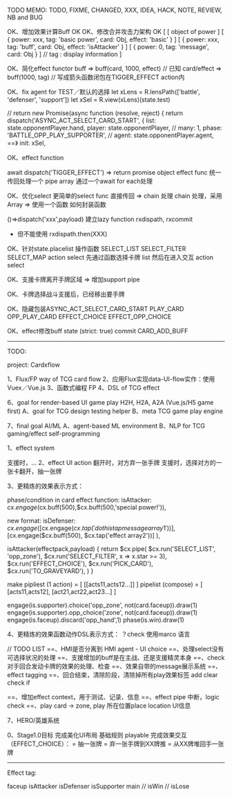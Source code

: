 
TODO MEMO:
TODO, FIXME, CHANGED, XXX, IDEA, HACK, NOTE, REVIEW, NB and BUG


OK、增加效果计算Buff OK
OK、修改合并攻击力架构 OK
[
  [ object of power ]
  [ { power: xxx, tag: 'basic power', card: Obj, effect: 'basic' } ]
  [ { power: xxx, tag: 'buff', card: Obj, effect: 'isAttacker' } ]
  [ { power: 0, tag: 'message', card: Obj  } ]
  // tag : display information
]

OK、简化effect functor buff
=> buff(card, 1000, effect)
// 已知 card/effect
=> buff(1000, tag)
// 写成箭头函数闭包在TIGGER_EFFECT action内


OK、fix agent for TEST／默认的选择
let xLens = R.lensPath(['battle', 'defenser', 'support'])
let xSel = R.view(xLens)(state.test)

// return new Promise(async function (resolve, reject) {
  return dispatch('ASYNC_ACT_SELECT_CARD_START', {
    list: state.opponentPlayer.hand,
    player: state.opponentPlayer,
    // many: 1,
    phase: 'BATTLE_OPP_PLAY_SUPPORTER',
    // agent: state.opponentPlayer.agent,
    ==》 init: xSel,

OK、effect function

await dispatch('TIGGER_EFFECT') => return promise object
effect func 统一传回处理一个 pipe array
通过一个await for each处理

OK、优化select
更简单的select func 直接传回 => chain 处理
chain 处理，采用 Array => 使用一个函数
如何封装函数

()=>dispatch('xxx',payload)
建立lazy function
rxdispath, rxcommit
* 但不能使用 rxdispath.then(XXX)


OK、针对state.placelist 操作函数
SELECT_LIST
SELECT_FILTER
SELECT_MAP
action select
先通过函数选择卡牌 list
然后在进入交互 action select

OK、支援卡牌离开手牌区域
=> 增加support pipe


OK、卡牌选择战斗支援后，已经移出要手牌

OK、隐藏包装ASYNC_ACT_SELECT_CARD_START
PLAY_CARD
OPP_PLAY_CARD
EFFECT_CHOICE
EFFECT_OPP_CHOICE

OK、effect修改buff state (strict: true)
commit CARD_ADD_BUFF





-------------------------------------------------------
TODO:

project: Cardxflow

1、Flux/FP way of TCG card flow
2、应用Flux实现data-UI-flow实作：使用Vuex／Vue.js
3、函数式编程 FP
4、DSL of TCG effect


6、goal for render-based UI game play H2H, H2A, A2A (Vue.js/H5 game first)
A、goal for TCG design testing helper
B、meta TCG game play engine

7、final goal AI/ML
A、agent-based ML environment
B、NLP for TCG gaming/effect self-programming



1、effect system

支援时，...
2、effect UI action
翻开时，对方弃一张手牌
支援时，选择对方的一张卡翻开，抽一张牌

3、更精炼的效果表示方式：

phase/condition in card effect function:
isAttacker: $cx.engage($cx.buff(500),$cx.buff(500,'special power!')),

new format:
isDefenser: $cx.engage(
  [$cx.engage($cx.tap('do this tap message array1'))],
  [$cx.engage($cx.buff(500), $cx.tap('effect array2'))]
),

isAttacker(effectpack,payload) {
  return $cx.pipe(
    $cx.run('SELECT_LIST', 'opp_zone'),
    $cx.run('SELECT_FILTER', x => x.star >= 3),
    $cx.run('EFFECT_CHOICE'),
    $cx.run('PICK_CARD'),
    $cx.run('TO_GRAVEYARD'),
  )
}

make
pipliest (1 action) = [ [[acts11,acts12...]] ]
pipelist (compose) = [ [acts11,acts12], [act21,act22,act23...] ]

engage(is.supporter).choice('opp_zone', not(card.faceup)).draw(1)
engage(is.supporter).opp_choice('zone', not(card.faceup)).draw(1)
engage(is.faceup).discard('opp_hand',1)
phase(is.win).draw(1)


4、更精炼的效果函数动作DSL表示方式：
？check 使用marco 语言





// TODO LIST
==、HMI是否分离到 HMI agent - UI choice
==、处理select没有可选择状况的处理
==、支援增加的buff是在主战、还是支援精灵本身
==、check 对手回合发动卡牌的效果的处理、检查
==、效果自带的message展示系统
==、effect tagging
==、回合结束，清除阶段，清除掉所有play效果标签
add
clear
check
if

==、增加effect context，用于测试、记录、信息
==、effect pipe 中断，logic check
==、play card -> zone, play 所在位置place location UI信息


7、HERO/英雄系统




0、Stage1.0目标
完成美化UI布局
基础规则 playable
完成效果交互（EFFECT_CHOICE）：
= 抽一张牌
= 弃一张手牌到XX牌推
= 从XX牌堆回手一张牌




-------------------------------------------------------

Effect tag:

faceup
isAttacker
isDefenser
isSupporter
main
// isWin
// isLose
